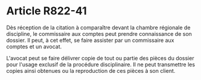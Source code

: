 # Article R822-41

Dès réception de la citation à comparaître devant la chambre régionale de discipline, le commissaire aux comptes peut prendre connaissance de son dossier. Il peut, à cet effet, se faire assister par un commissaire aux comptes et un avocat.

L'avocat peut se faire délivrer copie de tout ou partie des pièces du dossier pour l'usage exclusif de la procédure disciplinaire. Il ne peut transmettre les copies ainsi obtenues ou la reproduction de ces pièces à son client.
